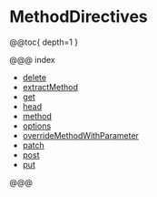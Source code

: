 <a id="methoddirectives-java"></a>
# MethodDirectives

@@toc{ depth=1 }

@@@ index

* [delete](delete.md)
* [extractMethod](extractMethod.md)
* [get](get.md)
* [head](head.md)
* [method](method.md)
* [options](options.md)
* [overrideMethodWithParameter](overrideMethodWithParameter.md)
* [patch](patch.md)
* [post](post.md)
* [put](put.md)

@@@